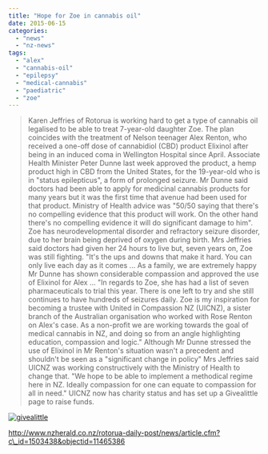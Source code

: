 ```yaml
---
title: "Hope for Zoe in cannabis oil"
date: 2015-06-15
categories: 
  - "news"
  - "nz-news"
tags: 
  - "alex"
  - "cannabis-oil"
  - "epilepsy"
  - "medical-cannabis"
  - "paediatric"
  - "zoe"
---
```


> Karen Jeffries of Rotorua is working hard to get a type of cannabis oil legalised to be able to treat 7-year-old daughter Zoe. The plan coincides with the treatment of Nelson teenager Alex Renton, who received a one-off dose of cannabidiol (CBD) product Elixinol after being in an induced coma in Wellington Hospital since April. Associate Health Minister Peter Dunne last week approved the product, a hemp product high in CBD from the United States, for the 19-year-old who is in "status epilepticus", a form of prolonged seizure. Mr Dunne said doctors had been able to apply for medicinal cannabis products for many years but it was the first time that avenue had been used for that product. Ministry of Health advice was "50/50 saying that there's no compelling evidence that this product will work. On the other hand there's no compelling evidence it will do significant damage to him". Zoe has neurodevelopmental disorder and refractory seizure disorder, due to her brain being deprived of oxygen during birth. Mrs Jeffries said doctors had given her 24 hours to live but, seven years on, Zoe was still fighting. "It's the ups and downs that make it hard. You can only live each day as it comes ... As a family, we are extremely happy Mr Dunne has shown considerable compassion and approved the use of Elixinol for Alex ... "In regards to Zoe, she has had a list of seven pharmaceuticals to trial this year. There is one left to try and she still continues to have hundreds of seizures daily. Zoe is my inspiration for becoming a trustee with United in Compassion NZ (UICNZ), a sister branch of the Australian organisation who worked with Rose Renton on Alex's case. As a non-profit we are working towards the goal of medical cannabis in NZ, and doing so from an angle highlighting education, compassion and logic." Although Mr Dunne stressed the use of Elixinol in Mr Renton's situation wasn't a precedent and shouldn't be seen as a "significant change in policy" Mrs Jeffries said UICNZ was working constructively with the Ministry of Health to change that. "We hope to be able to implement a methodical regime here in NZ. Ideally compassion for one can equate to compassion for all in need." UICNZ now has charity status and has set up a Givealittle page to raise funds.

[![givealittle](https://unitedincompassionnz.files.wordpress.com/2015/06/givealittle.png?w=300)](https://givealittle.co.nz/cause/medicalcannabisadvocacy)

http://www.nzherald.co.nz/rotorua-daily-post/news/article.cfm?c\_id=1503438&objectid=11465386
